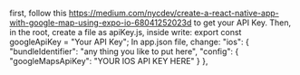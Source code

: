 first, follow this https://medium.com/nycdev/create-a-react-native-app-with-google-map-using-expo-io-68041252023d to get your API Key.
Then, in the root, create a file as apiKey.js, inside write: export const googleApiKey = "Your API Key";
In app.json file, change:  "ios": {
  "bundleIdentifier": "any thing you like to put here",
  "config": {
    "googleMapsApiKey": "YOUR IOS API KEY HERE"
  }
},
